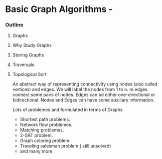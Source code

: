 # Basic Graph Algorithms -

### Outline

1. Graphs
2. Why Study Graphs
3. Storing Graphs
4. Traversals
5. Topological Sort


   An abstract way of representing connectivity using nodes (also called vertices) and edges.
   We will label the nodes from 1 to n.
   m edges connect some pairs of nodes. Edges can be either one-directional or bidirectional.
   Nodes and Edges can have some auxiliary information.
  
  
   Lots of problemes and formulated in terms of Graphs
   - Shortest path problems.
   - Network flow problemes.
   - Matching problemes.
   - 2-SAT problem.
   - Graph coloring problem.
   - Traveling salesman problem ( still unsolved)
   - and many more.


